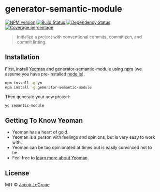 # generator-semantic-module

[![NPM version][npm-image]][npm-url]
[![Build Status][travis-image]][travis-url]
[![Dependency Status][daviddm-image]][daviddm-url]
[![Coverage percentage][coveralls-image]][coveralls-url]

> Initialize a project with conventional commits, commitizen, and commit linting.

## Installation

First, install [Yeoman](http://yeoman.io) and generator-semantic-module using [npm](https://www.npmjs.com/) (we assume you have pre-installed [node.js](https://nodejs.org/)).

```bash
npm install -g yo
npm install -g generator-semantic-module
```

Then generate your new project:

```bash
yo semantic-module
```

## Getting To Know Yeoman

 * Yeoman has a heart of gold.
 * Yeoman is a person with feelings and opinions, but is very easy to work with.
 * Yeoman can be too opinionated at times but is easily convinced not to be.
 * Feel free to [learn more about Yeoman](http://yeoman.io/).

## License

MIT © [Jacob LeGrone](https://jacoblegrone.com)


[npm-image]: https://badge.fury.io/js/generator-semantic-module.svg
[npm-url]: https://npmjs.org/package/generator-semantic-module
[travis-image]: https://travis-ci.org/jlegrone/generator-semantic-module.svg?branch=master
[travis-url]: https://travis-ci.org/jlegrone/generator-semantic-module
[daviddm-image]: https://david-dm.org/jlegrone/generator-semantic-module.svg?theme=shields.io
[daviddm-url]: https://david-dm.org/jlegrone/generator-semantic-module
[coveralls-image]: https://coveralls.io/repos/jlegrone/generator-semantic-module/badge.svg
[coveralls-url]: https://coveralls.io/r/jlegrone/generator-semantic-module
